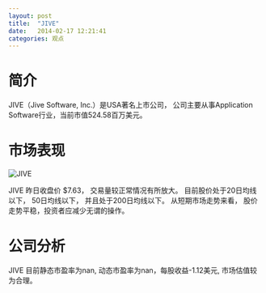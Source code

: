 ```yaml
---
layout: post
title:  "JIVE"
date:   2014-02-17 12:21:41
categories: 观点
---
```


# 简介
JIVE（Jive Software, Inc.）是USA著名上市公司，
公司主要从事Application Software行业，当前市值524.58百万美元。

# 市场表现

![JIVE](http://finviz.com/chart.ashx?t=JIVE&ty=c&ta=1&p=d&s=l)

JIVE 昨日收盘价 $7.63，
交易量较正常情况有所放大。
目前股价处于20日均线以下，
50日均线以下，
并且处于200日均线以下。
从短期市场走势来看，
股价走势平稳，投资者应减少无谓的操作。

# 公司分析
JIVE 目前静态市盈率为nan, 动态市盈率为nan，每股收益-1.12美元,
市场估值较为合理。
